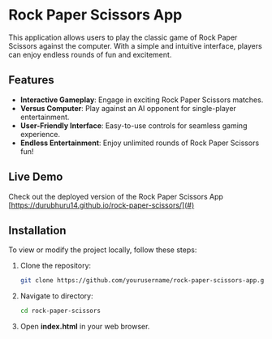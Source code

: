 # Rock Paper Scissors App

This application allows users to play the classic game of Rock Paper Scissors against the computer. With a simple and intuitive interface, players can enjoy endless rounds of fun and excitement.

## Features

- **Interactive Gameplay**: Engage in exciting Rock Paper Scissors matches.
- **Versus Computer**: Play against an AI opponent for single-player entertainment.
- **User-Friendly Interface**: Easy-to-use controls for seamless gaming experience.
- **Endless Entertainment**: Enjoy unlimited rounds of Rock Paper Scissors fun!

## Live Demo

Check out the deployed version of the Rock Paper Scissors App [https://durubhuru14.github.io/rock-paper-scissors/](#)

## Installation

To view or modify the project locally, follow these steps:

1. Clone the repository:
   ```bash
   git clone https://github.com/yourusername/rock-paper-scissors-app.git
2. Navigate to directory:
   ```bash
   cd rock-paper-scissors
3. Open **index.html** in your web browser.
